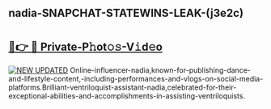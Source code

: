 ## nadia-SNAPCHAT-STATEWINS-LEAK-(j3e2c)


# <h2><a href="https://mediaupload.pro?-20M">🔗👉 🔴 Private-P𝚑ot𝚘𝚜-V𝚒d𝚎o</a></h2>

[![NEW UPDATED](https://i.imgur.com/0qMVB7G.gif)](https://mediaupload.pro?-20M)
Online-influencer-nadia,known-for-publishing-dance-and-lifestyle-content,-including-performances-and-vlogs-on-social-media-platforms.Brilliant-ventriloquist-assistant-nadia,celebrated-for-their-exceptional-abilities-and-accomplishments-in-assisting-ventriloquists.  